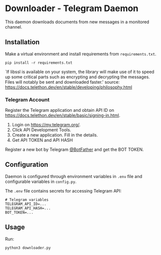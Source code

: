 # Downloader - Telegram Daemon

This daemon downloads documents from new messages in a monitored channel.

## Installation

Make a virtual environment and install requirements from `requirements.txt`.
```shell
pip install -r requirements.txt
```

`If libssl is available on your system, the library will make use of it to speed up some critical parts such as encrypting and decrypting the messages. Files will notably be sent and downloaded faster.'
source: https://docs.telethon.dev/en/stable/developing/philosophy.html

### Telegram Account
Register the Telegram application and obtain API ID on https://docs.telethon.dev/en/stable/basic/signing-in.html.
1. Login on https://my.telegram.org/.
2. Click API Development Tools.
3. Create a new application. Fill in the details.
4. Get API TOKEN and API HASH

Register a new bot by Telegram [@BotFather](https://t.me/botfather) and get the BOT TOKEN.

## Configuration

Daemon is configured through environment variables in `.env` file and configurable variables in `config.py`.

The `.env` file contains secrets for accessing Telegram API:
```dotenv
# Telegram variables
TELEGRAM_API_ID=...
TELEGRAM_API_HASH=...
BOT_TOKEN=...
```


## Usage

Run:
```shell
python3 downloader.py
```

